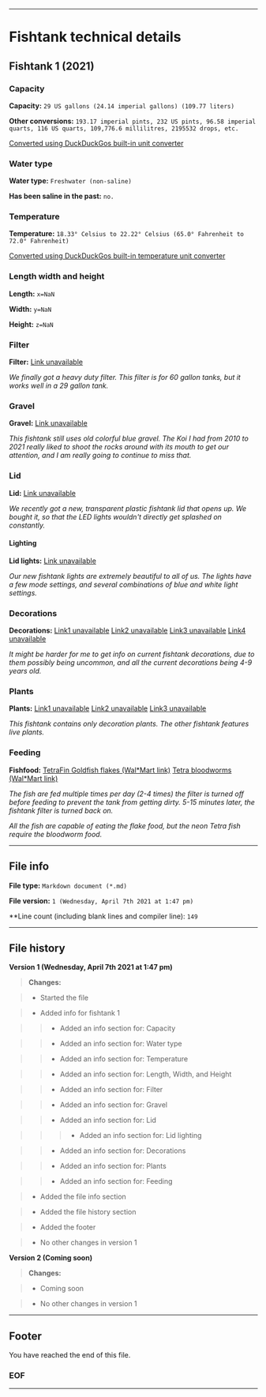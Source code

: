 
***

# Fishtank technical details

## Fishtank 1 (2021)

### Capacity

**Capacity:** `29 US gallons (24.14 imperial gallons) (109.77 liters)`

**Other conversions:** `193.17 imperial pints, 232 US pints, 96.58 imperial quarts, 116 US quarts, 109,776.6 millilitres, 2195532 drops, etc.`

[Converted using DuckDuckGos built-in unit converter](https://duckduckgo.com/?q=29+gallons+to+liters&t=canonical&ia=answer)

### Water type

**Water type:** `Freshwater (non-saline)`

**Has been saline in the past:** `no.`

### Temperature

**Temperature:** `18.33° Celsius to 22.22° Celsius (65.0° Fahrenheit to 72.0° Fahrenheit)`

[Converted using DuckDuckGos built-in temperature unit converter](https://duckduckgo.com/?q=Fahrenheit+to+celsius&t=canonical&ia=answer)

### Length width and height

**Length:** `x=NaN`

**Width:** `y=NaN`

**Height:** `z=NaN`

### Filter

**Filter:** [Link unavailable]()

_We finally got a heavy duty filter. This filter is for 60 gallon tanks, but it works well in a 29 gallon tank._

### Gravel

**Gravel:** [Link unavailable]()

_This fishtank still uses old colorful blue gravel. The Koi I had from 2010 to 2021 really liked to shoot the rocks around with its mouth to get our attention, and I am really going to continue to miss that._

### Lid

**Lid:** [Link unavailable]()

_We recently got a new, transparent plastic fishtank lid that opens up. We bought it, so that the LED lights wouldn't directly get splashed on constantly._

#### Lighting

**Lid lights:** [Link unavailable]()

_Our new fishtank lights are extremely beautiful to all of us. The lights have a few mode settings, and several combinations of blue and white light settings._

### Decorations

**Decorations:** [Link1 unavailable]() [Link2 unavailable]() [Link3 unavailable]() [Link4 unavailable]()

_It might be harder for me to get info on current fishtank decorations, due to them possibly being uncommon, and all the current decorations being 4-9 years old._

### Plants

**Plants:** [Link1 unavailable]() [Link2 unavailable]() [Link3 unavailable]()

_This fishtank contains only decoration plants. The other fishtank features live plants._

### Feeding

**Fishfood:** [TetraFin Goldfish flakes (Wal*Mart link)](https://www.walmart.com/ip/TetraFin-Goldfish-Flakes-7-06-Ounces-Balanced-Diet-Fish-Food/10312985) [Tetra bloodworms (Wal*Mart link)](https://www.walmart.com/ip/Tetra-Bloodworms-24-OZ/470814729)

_The fish are fed multiple times per day (2-4 times) the filter is turned off before feeding to prevent the tank from getting dirty. 5-15 minutes later, the fishtank filter is turned back on._

_All the fish are capable of eating the flake food, but the neon Tetra fish require the bloodworm food._

***

## File info

**File type:** `Markdown document (*.md)`

**File version:** `1 (Wednesday, April 7th 2021 at 1:47 pm)`

**Line count (including blank lines and compiler line): `149`

***

## File history

**Version 1 (Wednesday, April 7th 2021 at 1:47 pm)**

> **Changes:**

> * Started the file

> * Added info for fishtank 1

> > * Added an info section for: Capacity

> > * Added an info section for: Water type

> > * Added an info section for: Temperature

> > * Added an info section for: Length, Width, and Height

> > * Added an info section for: Filter

> > * Added an info section for: Gravel

> > * Added an info section for: Lid

> > > * Added an info section for: Lid lighting

> > * Added an info section for: Decorations

> > * Added an info section for: Plants

> > * Added an info section for: Feeding

> * Added the file info section

> * Added the file history section

> * Added the footer

> * No other changes in version 1

**Version 2 (Coming soon)**

> **Changes:**

> * Coming soon

> * No other changes in version 1

***

## Footer

You have reached the end of this file.

### EOF

***

